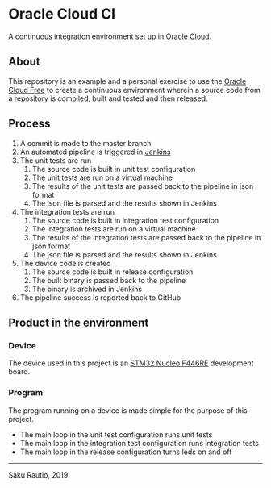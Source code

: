 # Oracle Cloud CI

A continuous integration environment set up in [Oracle Cloud][].

## About

This repository is an example and a personal exercise to use the
[Oracle Cloud Free][] to create a continuous environment wherein
a source code from a repository is compiled, built and tested and then released.

## Process
1. A commit is made to the master branch
2. An automated pipeline is triggered in [Jenkins][]
3. The unit tests are run
   1. The source code is built in unit test configuration
   2. The unit tests are run on a virtual machine
   3. The results of the unit tests are passed back to the pipeline in json format
   4. The json file is parsed and the results shown in Jenkins
4. The integration tests are run
   1. The source code is built in integration test configuration
   2. The integration tests are run on a virtual machine
   3. The results of the integration tests are passed back to the pipeline in json format
   4. The json file is parsed and the results shown in Jenkins
5. The device code is created
   1. The source code is built in release configuration
   2. The built binary is passed back to the pipeline
   3. The binary is archived in Jenkins
6. The pipeline success is reported back to GitHub

## Product in the environment

### Device

The device used in this project is an [STM32 Nucleo F446RE][] development board.

### Program

The program running on a device is made simple for the purpose of this project.   
* The main loop in the unit test configuration runs unit tests
* The main loop in the integration test configuration runs integration tests
* The main loop in the release configuration turns leds on and off

---
Saku Rautio, 2019

[Oracle Cloud]: https://www.oracle.com/cloud/
[Oracle Cloud Free]: https://www.oracle.com/cloud/free/
[Jenkins]: https://jenkins.io/
[STM32 Nucleo F446RE]: https://www.st.com/en/evaluation-tools/nucleo-f446re.html
